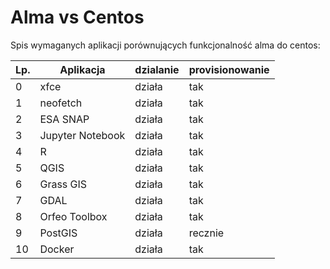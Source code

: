 # Alma vs Centos

Spis wymaganych aplikacji porównujących funkcjonalność alma do centos:

| Lp. | Aplikacja | dzialanie | provisionowanie |
|-----|-----------|-----------|-----------------|
| 0 | xfce | działa | tak |
| 1 |neofetch | działa | tak |
| 2 |ESA SNAP | działa | tak | 
| 3 |Jupyter Notebook | działa | tak |
| 4 | R | działa | tak |
| 5 | QGIS | działa | tak |
| 6 | Grass GIS | działa | tak |
| 7 | GDAL | działa | tak |
| 8 | Orfeo Toolbox | działa | tak |
| 9 | PostGIS | działa | recznie |
| 10 | Docker | działa | tak |

